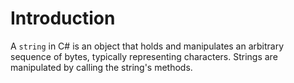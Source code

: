 # Introduction

A `string` in C# is an object that holds and manipulates an arbitrary sequence of bytes, typically representing characters. Strings are manipulated by calling the string's methods.

